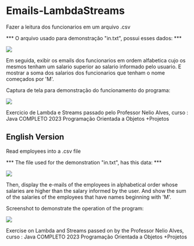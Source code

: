 # Emails-LambdaStreams

Fazer a leitura dos funcionarios em um arquivo .csv

*** O arquivo usado para demonstração "in.txt", possui esses dados: ***

<img src = "https://user-images.githubusercontent.com/126302322/234704165-24115db3-51a7-4769-a24e-f419c79f20f6.png">




Em seguida, exibir os emails dos funcionarios em ordem alfabetica cujo os mesmos tenham um salario superior ao salario informado pelo usuario.
E mostrar a soma dos salarios dos funcionarios que tenham o nome começados por 'M'.

Captura de tela para demonstração do funcionamento do programa: 

<img src = "https://user-images.githubusercontent.com/126302322/234704060-5cf903ff-8843-4a72-ad7d-28b68a765b64.png">


Exercicio de Lambda e Streams passado pelo Professor Nelio Alves, curso : Java COMPLETO 2023 Programação Orientada a Objetos +Projetos


<h2> English Version </h2>

Read employees into a .csv file

*** The file used for the demonstration "in.txt", has this data: ***

<img src = "https://user-images.githubusercontent.com/126302322/234704165-24115db3-51a7-4769-a24e-f419c79f20f6.png">

Then, display the e-mails of the employees in alphabetical order whose salaries are higher than the salary informed by the user.
And show the sum of the salaries of the employees that have names beginning with 'M'.

Screenshot to demonstrate the operation of the program: 

<img src = "https://user-images.githubusercontent.com/126302322/234704060-5cf903ff-8843-4a72-ad7d-28b68a765b64.png">

Exercise on Lambda and Streams passed on by the Professor Nelio Alves, curso : Java COMPLETO 2023 Programação Orientada a Objetos +Projetos
